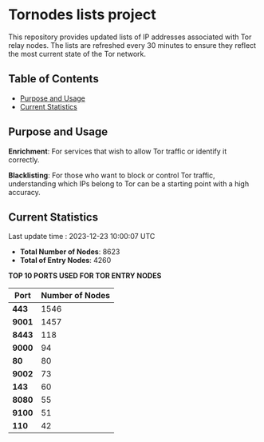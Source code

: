 # Tornodes lists project

This repository provides updated lists of IP addresses associated with Tor relay nodes. The lists are refreshed every 30 minutes to ensure they reflect the most current state of the Tor network.

## Table of Contents

- [Purpose and Usage](#purpose-and-usage)
- [Current Statistics](#current-statistics)


## Purpose and Usage

**Enrichment**: For services that wish to allow Tor traffic or identify it correctly.

**Blacklisting**: For those who want to block or control Tor traffic, understanding which IPs belong to Tor can be a starting point with a high accuracy.

## Current Statistics

Last update time : 2023-12-23 10:00:07 UTC

- **Total Number of Nodes**: 8623
- **Total of Entry Nodes**: 4260

**TOP 10 PORTS USED FOR TOR ENTRY NODES**

| **Port** | **Number of Nodes** |
|------|-----------------|
| **443**   | 1546  |
| **9001**   | 1457  |
| **8443**   | 118  |
| **9000**   | 94  |
| **80**   | 80  |
| **9002**   | 73  |
| **143**   | 60  |
| **8080**   | 55  |
| **9100**   | 51  |
| **110**   | 42  |


